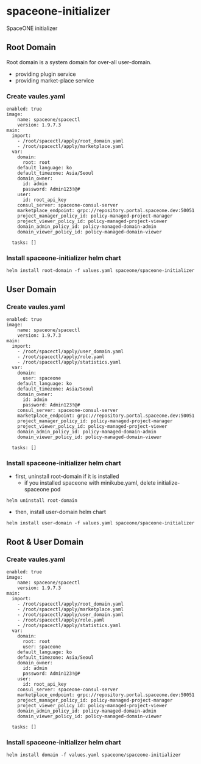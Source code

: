 # spaceone-initializer

SpaceONE initializer

## Root Domain

Root domain is a system domain for over-all user-domain.

* providing plugin service
* providing market-place service

### Create vaules.yaml

~~~
enabled: true
image:
    name: spaceone/spacectl
    version: 1.9.7.3
main:
  import:
    - /root/spacectl/apply/root_domain.yaml
    - /root/spacectl/apply/marketplace.yaml
  var:
    domain:
      root: root
    default_language: ko
    default_timezone: Asia/Seoul
    domain_owner:
      id: admin
      password: Admin123!@#
    user:
      id: root_api_key
    consul_server: spaceone-consul-server
    marketplace_endpoint: grpc://repository.portal.spaceone.dev:50051
    project_manager_policy_id: policy-managed-project-manager
    project_viewer_policy_id: policy-managed-project-viewer
    domain_admin_policy_id: policy-managed-domain-admin
    domain_viewer_policy_id: policy-managed-domain-viewer

  tasks: []
~~~

### Install spaceone-initializer helm chart
~~~
helm install root-domain -f values.yaml spaceone/spaceone-initializer
~~~

## User Domain

### Create vaules.yaml
~~~
enabled: true
image:
    name: spaceone/spacectl
    version: 1.9.7.3
main:
  import:
    - /root/spacectl/apply/user_domain.yaml
    - /root/spacectl/apply/role.yaml
    - /root/spacectl/apply/statistics.yaml
  var:
    domain:
      user: spaceone
    default_language: ko
    default_timezone: Asia/Seoul
    domain_owner:
      id: admin
      password: Admin123!@#
    consul_server: spaceone-consul-server
    marketplace_endpoint: grpc://repository.portal.spaceone.dev:50051
    project_manager_policy_id: policy-managed-project-manager
    project_viewer_policy_id: policy-managed-project-viewer
    domain_admin_policy_id: policy-managed-domain-admin
    domain_viewer_policy_id: policy-managed-domain-viewer

  tasks: []
~~~

### Install spaceone-initializer helm chart
- first, uninstall root-domain if it is installed
    - if you installed spaceone with minikube.yaml, delete initialize-spaceone pod
~~~
helm uninstall root-domain
~~~
- then, install user-domain helm chart
~~~
helm install user-domain -f values.yaml spaceone/spaceone-initializer
~~~

## Root & User Domain
### Create vaules.yaml

~~~
enabled: true
image:
    name: spaceone/spacectl
    version: 1.9.7.3
main:
  import:
    - /root/spacectl/apply/root_domain.yaml 
    - /root/spacectl/apply/marketplace.yaml
    - /root/spacectl/apply/user_domain.yaml
    - /root/spacectl/apply/role.yaml
    - /root/spacectl/apply/statistics.yaml
  var:
    domain:
      root: root
      user: spaceone
    default_language: ko
    default_timezone: Asia/Seoul
    domain_owner:
      id: admin
      password: Admin123!@#
    user:
      id: root_api_key
    consul_server: spaceone-consul-server
    marketplace_endpoint: grpc://repository.portal.spaceone.dev:50051
    project_manager_policy_id: policy-managed-project-manager
    project_viewer_policy_id: policy-managed-project-viewer
    domain_admin_policy_id: policy-managed-domain-admin
    domain_viewer_policy_id: policy-managed-domain-viewer

  tasks: []
~~~

### Install spaceone-initializer helm chart
~~~
helm install domain -f values.yaml spaceone/spaceone-initializer
~~~

